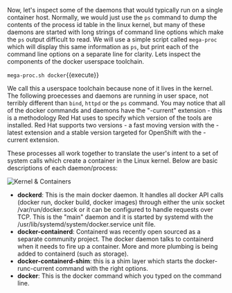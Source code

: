 Now, let's inspect some of the daemons that would typically run on a single container host. Normally, we would just use the ``ps`` command to dump the contents of the process id table in the linux kernel, but many of these daemons are started with long strings of command line options which make the ``ps`` output difficult to read. We will use a simple script called ``mega-proc`` which will display this same information as ``ps``, but print each of the command line options on a separate line for clarity. Lets inspect the components of the docker userspace toolchain.

``mega-proc.sh docker``{{execute}}

We call this a userspace toolchain because none of it lives in the kernel. The following proecesses and daemons are running in user space, not terribly different than ``bind``, ``httpd`` or the ``ps`` command. You may notice that all of the docker commands and daemons have the "-current" extension - this is a methodology Red Hat uses to specify which version of the tools are installed. Red Hat supports two versions - a fast moving version with the -latest extension and a stable version targeted for OpenShift with the -current extension.

These processes all work together to translate the user's intent to a set of system calls which create a container in the Linux kernel. Below are basic descriptions of each daemon/process:

![Kernel & Containers](https://katacoda.com/fatherlinux/assets/intro-openshift/container-internals-lab-1/03-single-host-toolchain.png)

- **dockerd**: This is the main docker daemon. It handles all docker API calls (docker run, docker build, docker images) through either the unix socket /var/run/docker.sock or it can be configured to handle requests over TCP. This is the "main" daemon and it is started by systemd with the /usr/lib/systemd/system/docker.service unit file.
- **docker-containerd**: Containerd was recently open sourced as a separate community project. The docker daemon talks to containerd when it needs to fire up a container. More and more plumbing is being added to containerd (such as storage).
- **docker-containerd-shim**: this is a shim layer which starts the docker-runc-current command with the right options.
- **docker**: This is the docker command which you typed on the command line.
